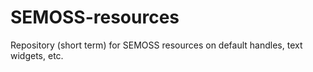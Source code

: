 # SEMOSS-resources
Repository (short term) for SEMOSS resources on default handles, text widgets, etc.
